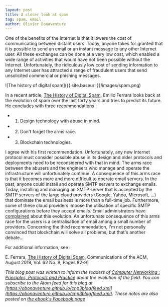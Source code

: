 ```yaml
---
layout: post
title: A closer look at spam
tag: spam, email
author: Olivier Bonaventure
---
```


One of the benefits of the Internet is that it lowers the cost of communicating between distant users. Today, anyone takes for granted that it is possible to send an email or an instant message to any other Internet user. All these exchanges can be done at a very low cost, which enabled a wide range of activities that would have not been possible without the Internet. Unfortunately, the ridiculously low cost of sending information to any Internet user has attracted a range of fraudulent users that send unsolicited commercial or phishing messages.

![The history of digital spam]({{ site.baseurl }}/images/spam.png)

In a recent article, [The History of Digital Spam](https://cacm.acm.org/magazines/2019/8/238347-the-history-of-digital-spam/fulltext), Emilio Ferrara looks back at the evolution of spam over the last forty years and tries to predict its future. He concludes with three recommendations :

 - 1. Design technology with abuse in mind.
 - 2. Don't forget the arms race.
 - 3. Blockchain technologies.


I agree with his first recommendation. Unfortunately, any new Internet protocol must consider possible abuse in its design and older protocols and deployments need to be reconsidered with that in mind. The arms race between the abusers and the engineers who manage and operate the infrastructure will unfortunately continue. A consequence of this arms race is that it becomes more and more difficult to operate email servers. In the past, anyone could install and operate SMTP servers to exchange emails. Today, installing and managing an SMTP server that is accepted by the SMTP servers of the large cloud providers (Google, Yahoo, Microsoft, ...) that dominate the email business is more than a full-time job. Furthermore, some of these cloud providers impose the utilisation of specific SMTP configurations before they accept emails. Email administrators have [complained](https://www.tablix.org/~avian/blog/archives/2019/04/google_is_eating_our_mail/) about this evolution. An unfortunate consequence of this arms race for the users is a centralisation of email among a small number of providers. Concerning the third recommendation, I'm not personally convinced that blockchain will solve all problems, but that's another debate... 



For additional information, see :

   E. Ferrara, [The History of Digital Spam](https://cacm.acm.org/magazines/2019/8/238347-the-history-of-digital-spam/fulltext), Communications of the ACM, August 2019, Vol. 62 No. 8, Pages 82-91


*This blog post was written to inform the readers of [Computer Networking : Principles, Protocols and Practice](https://www.computer-networking.info) about the evolution of the field. You can subscribe to the Atom feed for this blog at [https://obonaventure.github.io/cnp3blog/feed.xml](https://obonaventure.github.io/cnp3blog/feed.xml). These notes are also posted on [the ebook's Facebook page](https://www.facebook.com/Computer-Networking-Principles-Protocols-and-Practice-129951043755620/)*